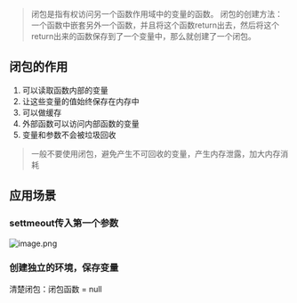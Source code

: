 >闭包是指有权访问另一个函数作用域中的变量的函数。
>闭包的创建方法：一个函数中嵌套另外一个函数，并且将这个函数return出去，然后将这个return出来的函数保存到了一个变量中，那么就创建了一个闭包。
## 闭包的作用
1. 可以读取函数内部的变量
2. 让这些变量的值始终保存在内存中
3. 可以做缓存
4. 外部函数可以访问内部函数的变量
5. 变量和参数不会被垃圾回收

>一般不要使用闭包，避免产生不可回收的变量，产生内存泄露，加大内存消耗

## 应用场景
### settmeout传入第一个参数
![image.png](https://p6-juejin.byteimg.com/tos-cn-i-k3u1fbpfcp/0e345dc8604049f7beeb99384cc1180d~tplv-k3u1fbpfcp-watermark.image?)

### 创建独立的环境，保存变量

清楚闭包：闭包函数 = null
